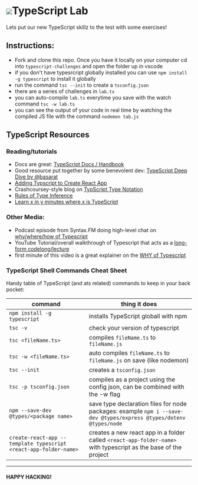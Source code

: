 # ![](https://ga-dash.s3.amazonaws.com/production/assets/logo-9f88ae6c9c3871690e33280fcf557f33.png)TypeScript Lab

Lets put our new TypeScript skillz to the test with some exercises! 

## Instructions:

* Fork and clone this repo. Once you have it locally on your computer cd into `typescript-challenges` and open the folder up in vscode
* if you don't have typesrcript globally installed you can use `npm install -g typescript` to install it globally
* run the command `tsc --init` to create a `tsconfig.json`
* there are a series of challenges in `lab.ts`
* you can auto-compile `lab.ts` everytime you save with the watch command `tsc -w lab.ts`
* you can see the output of your code in real time by watching the compiled JS file with the command `nodemon tab.js`

## TypeScript Resources

### Reading/tutorials

* Docs are great: [TypeScript Docs / Handbook](https://www.typescriptlang.org/docs)
* Good resource put together by some benevolent dev: [TypeScript Deep Dive by @basarat](https://basarat.gitbooks.io/typescript/)
* [Adding Typscript to Create React App](https://create-react-app.dev/docs/adding-typescript/)
* Crashcoursey-style blog on [TypScript Type Notation](https://2ality.com/2018/04/type-notation-typescript.html)
* [Rules of Type Inference](https://www.typescriptlang.org/docs/handbook/type-inference.html)
* [Learn x in y minutes where x is TypeScript](https://learnxinyminutes.com/docs/typescript/)

### Other Media:

* Podcast episode from Syntax.FM doing high-level chat on [why/where/how of Typescript](https://syntax.fm/show/324/typescript-fundamentals)
* YouTube Tutorial/overall walkthrough of Typescript that acts as a [long-form codelong/lecture](https://www.youtube.com/watch?v=BwuLxPH8IDs&t=1s)
* first minute of this video is a great explainer on the [WHY of Typescript](https://www.youtube.com/watch?v=bAB_nNf8-a0)

### TypeScript Shell Commands Cheat Sheet

Handy table of TypeScript (and ats related) commands to keep in your back pocket:

| command | thing it does |
|---------|---------------|
| `npm install -g typescript` | installs TypeScript globall with npm |
| `tsc -v` | check your version of typescript |
| `tsc <fileName.ts>` | compiles `fileName.ts` to `fileName.js` |
| `tsc -w <fileName.ts>` | auto compiles `fileName.ts` to `fileName.js` on save (like nodemon) |
| `tsc --init` | creates a `tsconfig.json` |
| `tsc -p tsconfig.json` | compiles as a project using the config json, can be combined with the -w flag
| `npm --save-dev @types/<package name>` | save type declaration files for node packages: example `npm i --save-dev @types/express @types/dotenv @types/node`
| `create-react-app --template typescript <react-app-folder-name>` | creates a new react app in a folder called `<react-app-folder-name>` with typescript as the base of the project
___

#### HAPPY HACKING!
